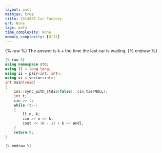 ```yaml
---
layout: post
mathjax: true
title: 101498E Car Factory
url: None
tags: math
time_complexity: None
memory_complexity: [O(1)]
---
```


{% raw %}
The answer is k + the time the last car is waiting.
{% endraw %}

```cpp
{% raw %}
using namespace std;
using ll = long long;
using ii = pair<int, int>;
using vi = vector<int>;
int main(void)
{
    ios::sync_with_stdio(false), cin.tie(NULL);
    int t;
    cin >> t;
    while (t--)
    {
        ll n, k;
        cin >> n >> k;
        cout << (n - 1) + k << endl;
    }
    return 0;
}

{% endraw %}
```
